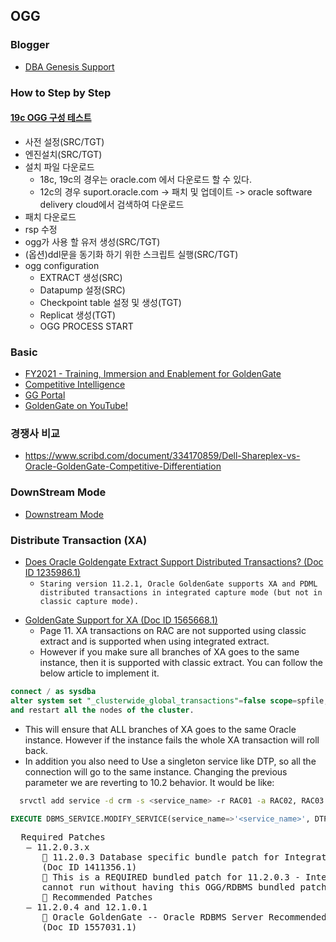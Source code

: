 ## OGG

### Blogger
* [DBA Genesis Support](https://www.support.dbagenesis.com/home/categories/oracle-golden-gate)
### How to Step by Step
#### [19c OGG 구성 테스트](https://unioneinc.tistory.com/64#)
*  사전 설정(SRC/TGT)
*  엔진설치(SRC/TGT)
  * 설치 파일 다운로드
    * 18c, 19c의 경우는 oracle.com 에서 다운로드 할 수 있다. 
    * 12c의 경우 suport.oracle.com -> 패치 및 업데이트 -> oracle software delivery cloud에서 검색하여 다운로드
  * 패치 다운로드 
  * rsp 수정
* ogg가 사용 할 유저 생성(SRC/TGT)
* (옵션)ddl문을 동기화 하기 위한 스크립트 실행(SRC/TGT)
* ogg configuration
  * EXTRACT 생성(SRC)
  * Datapump 설정(SRC)
  * Checkpoint table 설정 및 생성(TGT)
  * Replicat 생성(TGT)
  * OGG PROCESS START
  
### Basic
* [FY2021 - Training, Immersion and Enablement for GoldenGate](https://confluence.oraclecorp.com/confluence/display/GGProducts/FY2021+-+Training%2C+Immersion+and+Enablement+for+GoldenGate)
* [Competitive Intelligence](https://salescentral.oracle.com/SCPortal/index.html?root=offeringDetails%2F50655)
* [GG Portal](https://database.us.oracle.com/database/f?p=781:2:128983707329089:::2:P2_ID:43721586308052390936481510980055600709)
* [GoldenGate on YouTube!](https://www.youtube.com/channel/UCQZN-1TrusmKNLgJbq5SxNQ)
### 경쟁사 비교
* https://www.scribd.com/document/334170859/Dell-Shareplex-vs-Oracle-GoldenGate-Competitive-Differentiation
### DownStream Mode
* [Downstream Mode](ogg/ogg_downstream_extract.md)
### Distribute Transaction (XA)
* [Does Oracle Goldengate Extract Support Distributed Transactions? (Doc ID 1235986.1)](https://support.oracle.com/epmos/faces/SearchDocDisplay?_adf.ctrl-state=149gwwhowu_4&_afrLoop=988868350810293)
  *  ``Staring version 11.2.1, Oracle GoldenGate supports XA and PDML distributed transactions in integrated capture mode (but not in classic capture mode). ``
<!--
<pre>
  Required Patches
   – 11.2.0.3.x
       11.2.0.3 Database specific bundle patch for Integrated Extract 11.2.x
      (Doc ID 1411356.1)
       This is a REQUIRED bundled patch for 11.2.0.3 - Integrated Extract
      cannot run without having this OGG/RDBMS bundled patch installed.
       Recommended Patches
   – 11.2.0.4 and 12.1.0.1
       Oracle GoldenGate -- Oracle RDBMS Server Recommended Patches
      (Doc ID 1557031.1)
<pre>
-->
* [GoldenGate Support for XA (Doc ID 1565668.1)](https://support.oracle.com/epmos/faces/SearchDocDisplay?_adf.ctrl-state=149gwwhowu_4&_afrLoop=989464321166242)
  * Page 11. XA transactions on RAC are not supported using classic extract and is supported when using integrated extract.
  * However if you make sure all branches of XA goes to the same instance, then it is supported with classic extract. You can follow the below article to implement it.
```sql
connect / as sysdba
alter system set "_clusterwide_global_transactions"=false scope=spfile;
and restart all the nodes of the cluster.
```
  * This will ensure that ALL branches of XA goes to the same Oracle instance. However if the instance fails the whole XA transaction will roll back.
  * In addition  you also need to Use a singleton service like DTP, so all the connection will go to the same instance. Changing the previous parameter we are reverting to 10.2 behavior. It would be like:
 ```bash
   srvctl add service -d crm -s <service_name> -r RAC01 -a RAC02, RAC03
   ```
   ```sql
   EXECUTE DBMS_SERVICE.MODIFY_SERVICE(service_name=>'<service_name>', DTP=>TRUE);
   ```
   <pre>
  Required Patches
   – 11.2.0.3.x
       11.2.0.3 Database specific bundle patch for Integrated Extract 11.2.x
      (Doc ID 1411356.1)
       This is a REQUIRED bundled patch for 11.2.0.3 - Integrated Extract
      cannot run without having this OGG/RDBMS bundled patch installed.
       Recommended Patches
   – 11.2.0.4 and 12.1.0.1
       Oracle GoldenGate -- Oracle RDBMS Server Recommended Patches
      (Doc ID 1557031.1)
<pre>
